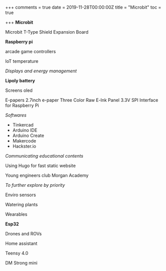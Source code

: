 +++
comments = true
date = 2019-11-28T00:00:00Z
title = "Microbit"
toc = true

+++
**Microbit**

Microbit T-Type Shield Expansion Board

**Raspberry pi**

arcade game controllers

IoT temperature

_Displays and energy management_

**Lipoly battery**

Screens oled

E-papers 2.7inch e-paper Three Color Raw E-lnk Panel 3.3V SPI Interface for Raspberry Pi

_Softwares_

* Tinkercad
* Arduino IDE
* Arduino Create
* Makercode
* Hackster.io

_Communicating educational contents_

Using Hugo for fast static website

Young engineers club Morgan Academy

_To further explore by priority_

Enviro sensors

Watering plants

Wearables

**Esp32**

Drones and ROVs

Home assistant

Teensy 4.0

DM Strong mini